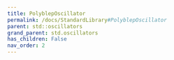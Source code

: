 ```yaml
---
title: PolyblepOscillator
permalink: /docs/StandardLibrary#PolyblepOscillator
parent: std::oscillators
grand_parent: std.oscillators
has_children: False
nav_order: 2
---
```

